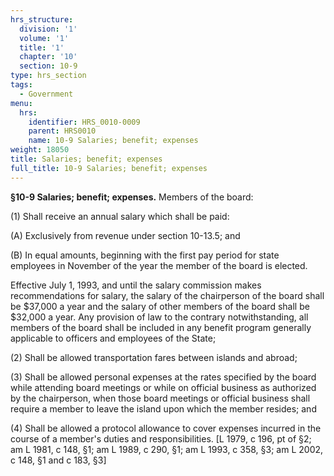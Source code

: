 ```yaml
---
hrs_structure:
  division: '1'
  volume: '1'
  title: '1'
  chapter: '10'
  section: 10-9
type: hrs_section
tags:
  - Government
menu:
  hrs:
    identifier: HRS_0010-0009
    parent: HRS0010
    name: 10-9 Salaries; benefit; expenses
weight: 18050
title: Salaries; benefit; expenses
full_title: 10-9 Salaries; benefit; expenses
---
```

**§10-9 Salaries; benefit; expenses.** Members of the board:

(1) Shall receive an annual salary which shall be paid:

(A) Exclusively from revenue under section 10-13.5; and

(B) In equal amounts, beginning with the first pay period for state employees in November of the year the member of the board is elected.

Effective July 1, 1993, and until the salary commission makes recommendations for salary, the salary of the chairperson of the board shall be $37,000 a year and the salary of other members of the board shall be $32,000 a year. Any provision of law to the contrary notwithstanding, all members of the board shall be included in any benefit program generally applicable to officers and employees of the State;

(2) Shall be allowed transportation fares between islands and abroad;

(3) Shall be allowed personal expenses at the rates specified by the board while attending board meetings or while on official business as authorized by the chairperson, when those board meetings or official business shall require a member to leave the island upon which the member resides; and

(4) Shall be allowed a protocol allowance to cover expenses incurred in the course of a member's duties and responsibilities. [L 1979, c 196, pt of §2; am L 1981, c 148, §1; am L 1989, c 290, §1; am L 1993, c 358, §3; am L 2002, c 148, §1 and c 183, §3]